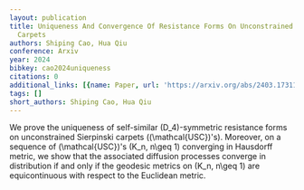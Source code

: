 ```yaml
---
layout: publication
title: Uniqueness And Convergence Of Resistance Forms On Unconstrained Sierpinski
  Carpets
authors: Shiping Cao, Hua Qiu
conference: Arxiv
year: 2024
bibkey: cao2024uniqueness
citations: 0
additional_links: [{name: Paper, url: 'https://arxiv.org/abs/2403.17311'}]
tags: []
short_authors: Shiping Cao, Hua Qiu
---
```

We prove the uniqueness of self-similar \(D_4\)-symmetric resistance forms on
unconstrained Sierpinski carpets (\(\mathcal\{USC\}\)'s). Moreover, on a sequence
of \(\mathcal\{USC\}\)'s \(K_n, n\geq 1\) converging in Hausdorff metric, we show
that the associated diffusion processes converge in distribution if and only if
the geodesic metrics on \(K_n, n\geq 1\) are equicontinuous with respect to the
Euclidean metric.